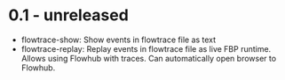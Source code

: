 
# 0.1 - unreleased

* flowtrace-show: Show events in flowtrace file as text
* flowtrace-replay: Replay events in flowtrace file as live FBP runtime.
Allows using Flowhub with traces.
Can automatically open browser to Flowhub.
